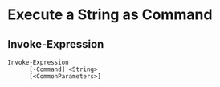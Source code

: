 # Execute a String as Command

## Invoke-Expression

```text
Invoke-Expression
      [-Command] <String>
      [<CommonParameters>]
```

